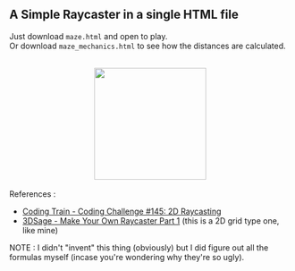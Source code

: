 ## A Simple Raycaster in a single HTML file

Just download `maze.html` and open to play.<br>
Or download `maze_mechanics.html` to see how the distances are calculated.
<br><br>

<div align=center>
 <img src="assets/demo.gif" height="200px">
</div>

<br>
 References : 

- <a href="https://youtu.be/TOEi6T2mtHo?si=rA3NX6LXQvBGWnL0">Coding Train - Coding Challenge #145: 2D Raycasting</a>
- <a href="https://youtu.be/gYRrGTC7GtA?si=jixWb6ICNX8v0Gn4">3DSage - Make Your Own Raycaster Part 1</a> (this is a 2D grid type one, like mine)

NOTE : I didn't "invent" this thing (obviously) but I did figure out all the formulas myself (incase you're wondering why they're so ugly).

